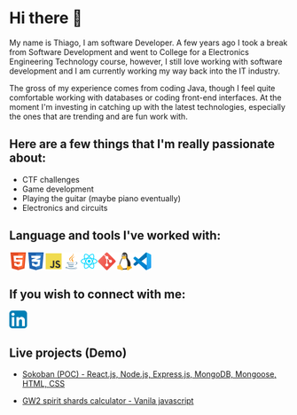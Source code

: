 <!-- About me -->
# Hi there 👋

My name is Thiago, I am software Developer. A few years ago I took a break from Software Development and went to College for a Electronics Engineering Technology course, however, I still love working with software development and I am currently working my way back into the IT industry.

The gross of my experience comes from coding Java, though I feel quite comfortable working with databases or coding front-end interfaces.
At the moment I'm investing in catching up with the latest technologies, especially the ones that are trending and are fun work with.

## Here are a few things that I'm really passionate about:
* CTF challenges
* Game development
* Playing the guitar (maybe piano eventually)
* Electronics and circuits

<!-- Technologies and tools -->
## Language and tools I've worked with:
<img align="left" alt="HTML5" width="32px" src="https://raw.githubusercontent.com/ttorac/ttorac/master/assets/icons/html5-iconfinder_badge-html-5_317755.svg" /><!-- [html5] -->
<img align="left" alt="CSS3" width="32px" src="https://raw.githubusercontent.com/ttorac/ttorac/master/assets/icons/css3-iconfinder_badge-css-3_317756.svg" /><!-- [css3] -->
<img align="left" alt="JS" width="32px" src="https://raw.githubusercontent.com/ttorac/ttorac/master/assets/icons/js-iconfinder_187_Js_logo_logos_4373213.svg" /><!-- [js] -->
<img align="left" alt="Java" width="32px" src="https://raw.githubusercontent.com/ttorac/ttorac/master/assets/icons/java-iconfinder_181_Java_logo_logos_4373217.svg" /><!-- [java] -->
<img align="left" alt="React.js" width="32px" src="https://raw.githubusercontent.com/ttorac/ttorac/master/assets/icons/react-iconfinder_Reactjs_logo_1174949.svg" /><!-- [reactjs] -->
<img align="left" alt="Git" width="32px" src="https://raw.githubusercontent.com/ttorac/ttorac/master/assets/icons/git-iconfinder_social_media_social_media_logo_git_2993773.svg" /><!-- [git] -->
<img align="left" alt="Linux" width="32px" src="https://raw.githubusercontent.com/ttorac/ttorac/master/assets/icons/linux-iconfinder_logo_brand_brands_logos_linux_2993682.svg" /><!-- [linux] -->
<!-- [<img align="left" alt="Database" width="32px" src="assets/icons/" />][database] -->
<img align="left" alt="Visual Studio Code" width="32px" src="https://raw.githubusercontent.com/ttorac/ttorac/master/assets/icons/vsc-Visual_Studio_Code_1.35_icon.svg" /><!-- [vsc] -->

<!--
-HTML
-CSS
-JS
-Java
-React
-Git
-Linux
-Databases (Oracle, MySQL, PosgreSQL)
-Visual Code Studio
-->

<br />
<br />

<!-- Reach out -->
## If you wish to connect with me:
[<img align="left" alt="Linkedin Profile" width="32px" src="https://raw.githubusercontent.com/ttorac/ttorac/master/assets/icons/linkedin-iconfinder_social_media_applications_14-linkedin_4102586.svg" />][linkedin]

<!-- 
-Linkedin
-->

<br />
<br />

<!-- projects -->
## Live projects (Demo)
* [Sokoban (POC) - React.js, Node.js, Express.js, MongoDB, Mongoose, HTML, CSS][reactsoko]
<!-- -Hatchways - React.js, HTML, CSS -->
* [GW2 spirit shards calculator - Vanila javascript][gw2sscalc]

<!-- links -->
[linkedin]: https://www.linkedin.com/in/thiagobechelane
[reactsoko]: https://mightyweb.dev/react-soko
[gw2sscalc]: https://mightyweb.dev/gw2-ss-calculator
